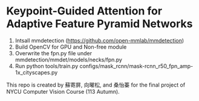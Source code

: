 # Keypoint-Guided Attention for Adaptive Feature Pyramid Networks

1. Intsall mmdetection (https://github.com/open-mmlab/mmdetection)
2. Build OpenCV for GPU and Non-free module
3. Overwrite the fpn.py file under mmdetection/mmdet/models/necks/fpn.py
4. Run python tools/train.py configs/mask_rcnn/mask-rcnn_r50_fpn_amp-1x_cityscapes.py

This repo is created by 蘇寄屏, 向曜松, and 桑怡蓁 for the final project of NYCU Computer Vision Course (113 Autumn).

